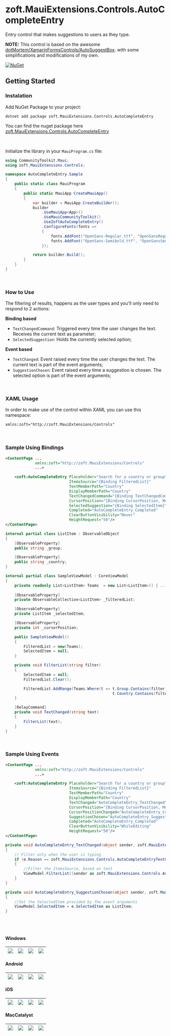 # zoft.MauiExtensions.Controls.AutoCompleteEntry

Entry control that makes suggestions to users as they type.

**NOTE:** This control is based on the awesome [dotMortem/XamarinFormsControls/AutoSuggestBox](https://github.com/dotMorten/XamarinFormsControls/tree/main/AutoSuggestBox). with some simplifications and modifications of my own.

[![NuGet](https://img.shields.io/nuget/v/zoft.MauiExtensions.Controls.AutoCompleteEntry.svg)](https://www.nuget.org/packages/zoft.MauiExtensions.Controls.AutoCompleteEntry/)

## Getting Started

### Instalation

Add NuGet Package to your project: 
```
dotnet add package zoft.MauiExtensions.Controls.AutoCompleteEntry
```
You can find the nuget package here [zoft.MauiExtensions.Controls.AutoCompleteEntry](https://www.nuget.org/packages/zoft.MauiExtensions.Controls.AutoCompleteEntry/)

<br/>

Initialize the library in your `MauiProgram.cs` file:

```csharp
using CommunityToolkit.Maui;
using zoft.MauiExtensions.Controls;

namespace AutoCompleteEntry.Sample
{
    public static class MauiProgram
    {
        public static MauiApp CreateMauiApp()
        {
            var builder = MauiApp.CreateBuilder();
            builder
                .UseMauiApp<App>()
                .UseMauiCommunityToolkit()
                .UseZoftAutoCompleteEntry()
                .ConfigureFonts(fonts =>
                {
                    fonts.AddFont("OpenSans-Regular.ttf", "OpenSansRegular");
                    fonts.AddFont("OpenSans-Semibold.ttf", "OpenSansSemibold");
                });

            return builder.Build();
        }
    }
}
```

<br/>

### How to Use

The filtering of results, happens as the user types and you'll only need to respond to 2 actions:

**Binding based**
- `TextChangedCommand`: Triggered every time the user changes the text. Receives the current text as parameter;
- `SelectedSuggestion`: Holds the currently selected option;

**Event based**
- `TextChanged`: Event raised every time the user changes the text. The current text is part of the event arguments;
- `SuggestionChosen`: Event raised every time a suggestion is chosen. The selected option is part of the event arguments;

<br/>

### XAML Usage
In order to make use of the control within XAML you can use this namespace:

```xml
xmlns:zoft="http://zoft.MauiExtensions/Controls"
```

<br/>

### Sample Using Bindings

```xml
<ContentPage ...
             xmlns:zoft="http://zoft.MauiExtensions/Controls"
             ...>

    <zoft:AutoCompleteEntry Placeholder="Search for a country or group"
                            ItemsSource="{Binding FilteredList}"
                            TextMemberPath="Country"
                            DisplayMemberPath="Country"
                            TextChangedCommand="{Binding TextChangedCommand}"
                            CursorPosition="{Binding CursorPosition, Mode=TwoWay}"
                            SelectedSuggestion="{Binding SelectedItem}"
                            Completed="AutoCompleteEntry_Completed"
                            ClearButtonVisibility="Never"
                            HeightRequest="50"/>
</ContentPage>

```
```csharp
internal partial class ListItem : ObservableObject
{
    [ObservableProperty]
    public string _group;

    [ObservableProperty]
    public string _country;
}

internal partial class SampleViewModel : CoreViewModel
{
    private readonly List<ListItem> Teams  = new List<ListItem>() { ... };
    
    [ObservableProperty]
    private ObservableCollection<ListItem> _filteredList;

    [ObservableProperty]
    private ListItem _selectedItem;

	[ObservableProperty]
    private int _cursorPosition;

    public SampleViewModel()
    {
        FilteredList = new(Teams);
        SelectedItem = null;
    }

    private void FilterList(string filter)
    {
        SelectedItem = null;
        FilteredList.Clear();

        FilteredList.AddRange(Teams.Where(t => t.Group.Contains(filter, StringComparison.CurrentCultureIgnoreCase) ||
                                               t.Country.Contains(filter, StringComparison.CurrentCultureIgnoreCase)));
    }

	[RelayCommand]
    private void TextChanged(string text)
    {
        FilterList(text);
    }
}
```


<br/>

### Sample Using Events

```xml
<ContentPage ...
             xmlns:zoft="http://zoft.MauiExtensions/Controls"
             ...>

    <zoft:AutoCompleteEntry Placeholder="Search for a country or group"
                            ItemsSource="{Binding FilteredList}"
                            TextMemberPath="Country"
                            DisplayMemberPath="Country"
                            TextChanged="AutoCompleteEntry_TextChanged"
                            CursorPosition="{Binding CursorPosition, Mode=TwoWay}"
                            CursorPositionChanged="AutoCompleteEntry_CursorPositionChanged"
                            SuggestionChosen="AutoCompleteEntry_SuggestionChosen"
                            Completed="AutoCompleteEntry_Completed"
                            ClearButtonVisibility="WhileEditing"
                            HeightRequest="50"/>
</ContentPage>

```
```csharp
private void AutoCompleteEntry_TextChanged(object sender, zoft.MauiExtensions.Controls.AutoCompleteEntryTextChangedEventArgs e)
{
    // Filter only when the user is typing
    if (e.Reason == zoft.MauiExtensions.Controls.AutoCompleteEntryTextChangeReason.UserInput)
    {
        //Filter the ItemsSource, based on text
        ViewModel.FilterList((sender as zoft.MauiExtensions.Controls.AutoCompleteEntry).Text);
    }
}

private void AutoCompleteEntry_SuggestionChosen(object sender, zoft.MauiExtensions.Controls.AutoCompleteEntrySuggestionChosenEventArgs e)
{
    //Set the SelectedItem provided by the event arguments
    ViewModel.SelectedItem = e.SelectedItem as ListItem;
}
```

<br/>
<br/>

#### Windows

|![](docs/Windows_1.png)|![](docs/Windows_2.png)|![](docs/Windows_3.png)|![](docs/Windows_4.png)|
|:---:|:---:|:---:|:---:|

#### Android

|![](docs/Android_1.png)|![](docs/Android_2.png)|![](docs/Android_3.png)|![](docs/Android_4.png)|
|:---:|:---:|:---:|:---:|

#### iOS

|![](docs/iOS_1.png)|![](docs/iOS_2.png)|![](docs/iOS_3.png)|![](docs/iOS_4.png)|
|:---:|:---:|:---:|:---:|

#### MacCatalyst

|![](docs/MacCatalyst_1.png)|![](docs/MacCatalyst_2.png)|![](docs/MacCatalyst_3.png)|![](docs/MacCatalyst_4.png)|
|:---:|:---:|:---:|:---:|
